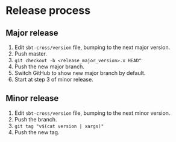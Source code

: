 # Release process

## Major release

1. Edit `sbt-cross/version` file, bumping to the next major version.
2. Push master.
3. `git checkout -b <release_major_version>.x HEAD^`
4. Push the new major branch.
5. Switch GitHub to show new major branch by default.
6. Start at step 3 of minor release.

## Minor release

1. Edit `sbt-cross/version` file,  bumping to the next minor version.
2. Push the branch.
3. `git tag "v$(cat version | xargs)"`
4. Push the new tag.
